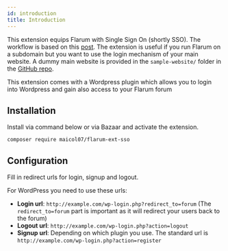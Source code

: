 ```yaml
---
id: introduction
title: Introduction
---
```


This extension equips Flarum with Single Sign On (shortly SSO). The
workflow is based on this
[post](https://discuss.flarum.org/d/2808-how-i-implemented-cross-authentication-with-flarum).
The extension is useful if you run Flarum on a subdomain but you want to
use the login mechanism of your main website. A dummy main website is
provided in the `sample-website/` folder in the
[GitHub repo](https://github.com/flarum_sso_plugin).

This extension comes with a Wordpress plugin which allows you to login into Wordpress and gain also access to your Flarum
forum

## Installation

Install via command below or via Bazaar and activate the extension.
```
composer require maicol07/flarum-ext-sso
```

## Configuration
Fill in redirect urls for login, signup and logout.

For WordPress you need to use these urls:
- **Login url**: `http://example.com/wp-login.php?redirect_to=forum` (The `redirect_to=forum` part is important as it will redirect your users back to the forum)
- **Logout url**: `http://example.com/wp-login.php?action=logout`
- **Signup url**: Depending on which plugin you use. The standard url is
  `http://example.com/wp-login.php?action=register`
